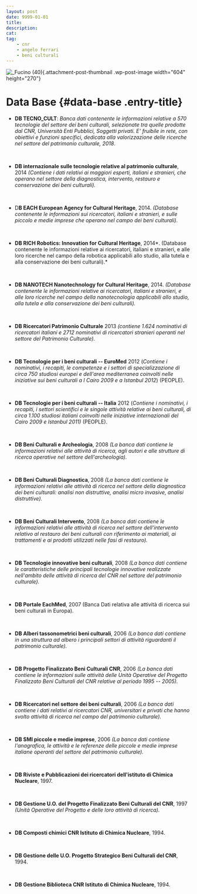 ```yaml
---
layout: post
date: 9999-01-01
title:
description:
cat:
tag:
    - cnr
    - angelo ferrari
    - beni culturali
---
```

![\_Fucino (40)](wp-content/uploads/2018/11/Fucino-40-604x270.jpg){.attachment-post-thumbnail .wp-post-image width="604" height="270"}

Data Base {#data-base .entry-title}
=========

-   **DB TECNO\_CULT**: *Banca dati contenente le informazioni relative a 570 tecnologie del settore dei beni culturali, selezionate tra quelle prodotte dal CNR, Università Enti Pubblici, Soggetti privati. E' fruibile in rete, con obiettivi e funzioni specifici, dedicata alla valorizzazione delle ricerche nel settore del patrimonio culturale, 2018*.

&nbsp;

-   **DB internazionale sulle tecnologie relative al patrimonio culturale**, 2014 *(Contiene i dati relativi ai maggiori esperti, italiani e stranieri, che operano nel settore della diagnostica, intervento, restauro e conservazione dei beni culturali).*

&nbsp;

-   D**B EACH European Agency for Cultural Heritage**, 2014. *(Database contenente le informazioni sui ricercatori, italiani e stranieri, e sulle piccolo e medie imprese che operano nel campo dei beni culturali).*

&nbsp;

-   **DB RICH Robotics: Innovation for Cultural Heritage**, 2014*. (Database contenente le informazioni relative ai ricercatori, italiani e stranieri, e alle loro ricerche nel campo della robotica applicabili allo studio, alla tutela e alla conservazione dei beni culturali).*

&nbsp;

-   **DB NANOTECH Nanotechnology for Cultural Heritage**, 2014. *(Database contenente le informazioni relative ai ricercatori, italiani e stranieri, e alle loro ricerche nel campo della nanotecnologia applicabili allo studio, alla tutela e alla conservazione dei beni culturali).*

&nbsp;

-   **DB Ricercatori Patrimonio Culturale** 2013 *(contiene 1.624 nominativi di ricercatori italiani e 2712 nominativi di ricercatori stranieri operanti nel settore del Patrimonio Culturale).*

&nbsp;

-   **DB Tecnologie per i beni culturali -- EuroMed** 2012 (*Contiene i nominativi, i recapiti, le competenze e i settori di specializzazione di circa 750 studiosi europei e dell'area mediterranea coinvolti nelle iniziative sui beni culturali a l Cairo 2009 e a Istanbul 2012*) (PEOPLE).

&nbsp;

-   **DB Tecnologie per i beni culturali -- Italia** 2012 (*Contiene i nominativi, i recapiti, i settori scientifici e le singole attività relative ai beni culturali, di circa 1.100 studiosi italiani coinvolti nelle iniziative internazionali del Cairo 2009 e Istanbul 2011)* (PEOPLE).

&nbsp;

-   **DB Beni Culturali e Archeologia**, 2008 *(La banca dati contiene le informazioni relativi alle attività di ricerca, agli autori e alle strutture di ricerca operative nel settore dell'archeologia).*

&nbsp;

-   **DB Beni Culturali Diagnostica**, 2008 *(La banca dati contiene le informazioni relativi alle attività di ricerca nel settore della diagnostica dei beni culturali: analisi non distruttive, analisi micro invasive, analisi distruttive).*

&nbsp;

-   **DB Beni Culturali Intervento**, 2008 *(La banca dati contiene le informazioni relativi alle attività di ricerca nel settore dell'intervento relativo al restauro dei beni culturali con riferimento ai materiali, ai trattamenti e ai prodotti utilizzati nelle fasi di restauro).*

&nbsp;

-   **DB Tecnologie innovative beni culturali**, 2008 *(La banca dati contiene le caratteristiche delle principali tecnologie innovative realizzate nell'ambito delle attività di ricerca del CNR nel settore del patrimonio culturale).*

&nbsp;

-   **DB Portale EachMed**, 2007 (Banca Dati relativa alle attività di ricerca sui beni culturali in Europa).

&nbsp;

-   **DB Alberi tassonometrici beni culturali**, 2006 *(La banca dati contiene in una struttura ad albero i principali settori di attività riguardanti il patrimonio culturale).*

&nbsp;

-   **DB Progetto Finalizzato Beni Culturali CNR**, 2006 *(La banca dati contiene le informazioni sulle attività delle Unità Operative del Progetto Finalizzato Beni Culturali del CNR relative al periodo 1995 -- 2005).*

&nbsp;

-   **DB Ricercatori nel settore dei beni culturali**, 2006 *(La banca dati contiene i dati relativi ai ricercatori CNR, universitari e privati che hanno svolto attività di ricerca nel campo del patrimonio culturale).*

&nbsp;

-   **DB SMI piccole e medie imprese**, 2006 *(La banca dati contiene l'anagrafica, le attività e le referenze delle piccole e medie imprese italiane operanti del settore del patrimonio culturale).*

&nbsp;

-   **DB Riviste e Pubblicazioni dei ricercatori dell'istituto di Chimica Nucleare**, 1997.

&nbsp;

-   **DB Gestione U.O. del Progetto Finalizzato Beni Culturali del CNR**, 1997 *(Unità Operative del Progetto e delle loro attività di ricerca).*

&nbsp;

-   **DB Composti chimici CNR Istituto di Chimica Nucleare**, 1994.

&nbsp;

-   **DB Gestione delle U.O. Progetto Strategico Beni Culturali del CNR**, 1994.

&nbsp;

-   **DB Gestione Biblioteca CNR Istituto di Chimica Nucleare**, 1994.

